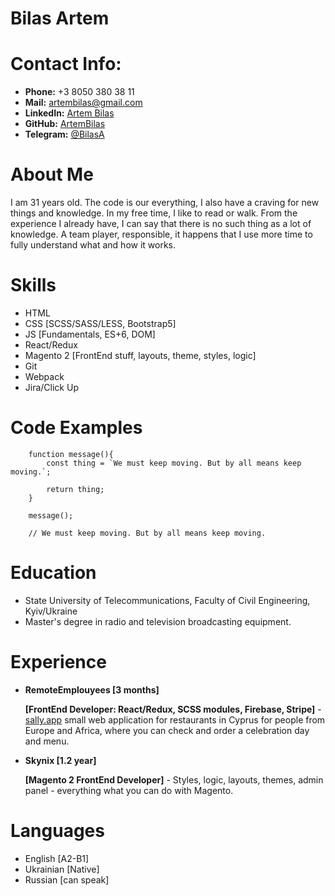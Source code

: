 # Bilas Artem

# Contact Info:
- **Phone:** +3 8050 380 38 11
- **Mail:** [artembilas@gmail.com](artembilas@gmail.com)
- **LinkedIn:** [Artem Bilas](https://www.linkedin.com/in/artem-bilas-b50905182/) 
- **GitHub:** [ArtemBilas](https://github.com/ArtemBilas)
- **Telegram:** [@BilasA](tg://user?id=412680518)


# About Me
I am 31 years old. The code is our everything, I also have a craving for new things and knowledge. In my free time, I like to read or walk. From the experience I already have, I can say that there is no such thing as a lot of knowledge. A team player, responsible, it happens that I use more time to fully understand what and how it works.


# Skills
* HTML
* CSS [SCSS/SASS/LESS, Bootstrap5]
* JS [Fundamentals, ES+6, DOM]
* React/Redux
* Magento 2 [FrontEnd stuff, layouts, theme, styles, logic]
* Git
* Webpack
* Jira/Click Up


# Code Examples
```
    function message(){
        const thing = `We must keep moving. But by all means keep moving.`;

        return thing;
    }

    message();

    // We must keep moving. But by all means keep moving.
```


# Education
- State University of Telecommunications, Faculty of Civil Engineering, Kyiv/Ukraine
- Master's degree in radio and television broadcasting equipment.


# Experience
- **RemoteEmplouyees [3 months]**

    **[FrontEnd Developer: React/Redux, SCSS modules, Firebase, Stripe]** - [sally.app](https://sally.app/) small web application for restaurants in Cyprus for people from Europe and Africa, where you can check and order a celebration day and menu.


- **Skynix [1.2 year]**

    **[Magento 2 FrontEnd Developer]** - Styles, logic, layouts, themes, admin panel - everything what you can do with Magento.


# Languages
- English [A2-B1]
- Ukrainian [Native]
- Russian [can speak]